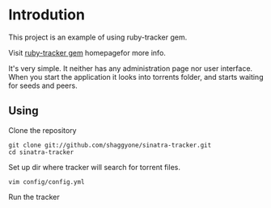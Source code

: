 Introdution
===========

This project is an example of using ruby-tracker gem.

Visit [ruby-tracker gem](https://github.com/shaggyone/ruby-tracker) homepagefor more info.

It's very simple. It neither has any administration page nor user interface. When you start the application
it looks into torrents folder, and starts waiting for seeds and peers.

Using
-----
Clone the repository

    git clone git://github.com/shaggyone/sinatra-tracker.git
    cd sinatra-tracker

Set up dir where tracker will search  for torrent files.

    vim config/config.yml

Run the tracker
